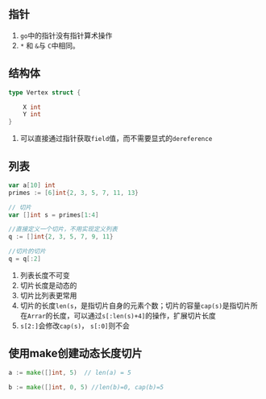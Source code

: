 ## 指针
1. `go`中的指针没有指针算术操作
1. `*` 和 `&`与 `C`中相同。


## 结构体
```go
type Vertex struct {

    X int
    Y int
}
```
1. 可以直接通过指针获取`field`值，而不需要显式的`dereference`


## 列表
```go
var a[10] int
primes := [6]int{2, 3, 5, 7, 11, 13}

// 切片
var []int s = primes[1:4]

//直接定义一个切片，不用实现定义列表
q := []int{2, 3, 5, 7, 9, 11}

//切片的切片
q = q[:2]

```
1. 列表长度不可变
1. 切片长度是动态的
1. 切片比列表更常用
1. 切片的长度`len(s`，是指切片自身的元素个数；切片的容量`cap(s)`是指切片所在`Arrar`的长度，可以通过`s[:len(s)+4]`的操作，扩展切片长度
1. `s[2:]`会修改`cap(s)`， `s[:0]`则不会

## 使用make创建动态长度切片
```go
a := make([]int, 5)  // len(a) = 5

b := make([]int, 0, 5) //len(b)=0, cap(b)=5
```

